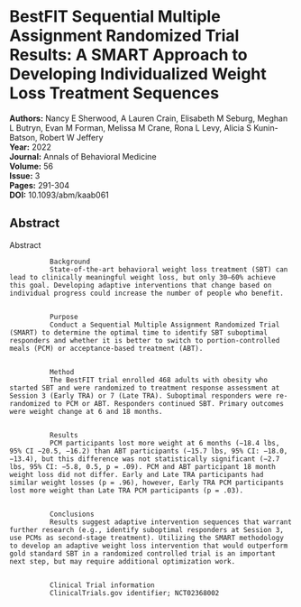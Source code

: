 # BestFIT Sequential Multiple Assignment Randomized Trial Results: A SMART Approach to Developing Individualized Weight Loss Treatment Sequences

**Authors:** Nancy E Sherwood, A Lauren Crain, Elisabeth M Seburg, Meghan L Butryn, Evan M Forman, Melissa M Crane, Rona L Levy, Alicia S Kunin-Batson, Robert W Jeffery  
**Year:** 2022  
**Journal:** Annals of Behavioral Medicine  
**Volume:** 56  
**Issue:** 3  
**Pages:** 291-304  
**DOI:** 10.1093/abm/kaab061  

## Abstract
Abstract
            
              Background
              State-of-the-art behavioral weight loss treatment (SBT) can lead to clinically meaningful weight loss, but only 30–60% achieve this goal. Developing adaptive interventions that change based on individual progress could increase the number of people who benefit.
            
            
              Purpose
              Conduct a Sequential Multiple Assignment Randomized Trial (SMART) to determine the optimal time to identify SBT suboptimal responders and whether it is better to switch to portion-controlled meals (PCM) or acceptance-based treatment (ABT).
            
            
              Method
              The BestFIT trial enrolled 468 adults with obesity who started SBT and were randomized to treatment response assessment at Session 3 (Early TRA) or 7 (Late TRA). Suboptimal responders were re-randomized to PCM or ABT. Responders continued SBT. Primary outcomes were weight change at 6 and 18 months.
            
            
              Results
              PCM participants lost more weight at 6 months (−18.4 lbs, 95% CI −20.5, −16.2) than ABT participants (−15.7 lbs, 95% CI: −18.0, −13.4), but this difference was not statistically significant (−2.7 lbs, 95% CI: −5.8, 0.5, p = .09). PCM and ABT participant 18 month weight loss did not differ. Early and Late TRA participants had similar weight losses (p = .96), however, Early TRA PCM participants lost more weight than Late TRA PCM participants (p = .03).
            
            
              Conclusions
              Results suggest adaptive intervention sequences that warrant further research (e.g., identify suboptimal responders at Session 3, use PCMs as second-stage treatment). Utilizing the SMART methodology to develop an adaptive weight loss intervention that would outperform gold standard SBT in a randomized controlled trial is an important next step, but may require additional optimization work.
            
            
              Clinical Trial information
              ClinicalTrials.gov identifier; NCT02368002

